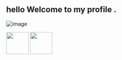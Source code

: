 ##  hello  Welcome to my profile .

![image](https://media0.giphy.com/media/l2SpMqlCJY2J75r5S/giphy.gif?cid=ecf05e47vhd8kj7qhutiwzohkvdkmwmf2ak5qylcdphh63r6&rid=giphy.gif)


<a href="https://discord.gg/jfT8RmwswH"><img src="https://upload.wikimedia.org/wikipedia/fr/thumb/0/05/Discord.svg/1200px-Discord.svg.png" width="60"></a> <a
href="https://twitter.com/espadash64"><img src="http://assets.stickpng.com/images/580b57fcd9996e24bc43c53e.png" width="60"></a>
